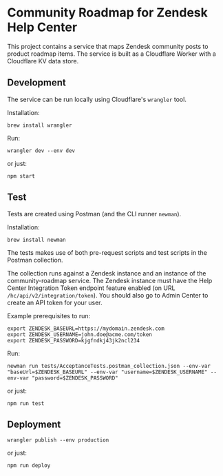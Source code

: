 # Community Roadmap for Zendesk Help Center

This project contains a service that maps Zendesk community posts to product roadmap items. The service is built as a Cloudflare Worker with a Cloudflare KV data store.

## Development

The service can be run locally using Cloudflare's `wrangler` tool.

Installation:
```
brew install wrangler
```

Run:
```
wrangler dev --env dev
```
or just:
```
npm start
```

## Test

Tests are created using Postman (and the CLI runner `newman`).

Installation:
```
brew install newman
```

The tests makes use of both pre-request scripts and test scripts in the Postman collection.

The collection runs against a Zendesk instance and an instance of the community-roadmap service. The Zendesk instance must have the Help Center Integration Token endpoint feature enabled (on URL `/hc/api/v2/integration/token`). You should also go to Admin Center to create an API token for your user.

Example prerequisites to run:
```
export ZENDESK_BASEURL=https://mydomain.zendesk.com
export ZENDESK_USERNAME=john.doe@acme.com/token
export ZENDESK_PASSWORD=kjgfndkj43jk2ncl234
```

Run:
```
newman run tests/AcceptanceTests.postman_collection.json --env-var "baseUrl=$ZENDESK_BASEURL" --env-var "username=$ZENDESK_USERNAME" --env-var "password=$ZENDESK_PASSWORD"
```
or just:
```
npm run test
```

## Deployment

```
wrangler publish --env production
```
or just:
```
npm run deploy
```
